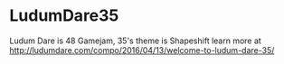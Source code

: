 # LudumDare35
Ludum Dare is 48 Gamejam, 35's theme is Shapeshift learn more at http://ludumdare.com/compo/2016/04/13/welcome-to-ludum-dare-35/
